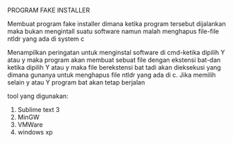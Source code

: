 PROGRAM FAKE INSTALLER

Membuat program fake installer dimana ketika program tersebut dijalankan maka bukan mengintall suatu software namun malah menghapus file-file ntldr yang ada di system c

Menampilkan peringatan untuk menginstal software di cmd-ketika dipilih Y atau y maka program akan membuat sebuat file dengan ekstensi bat-dan ketika dipilih Y atau y maka file berekstensi bat tadi akan dieksekusi yang dimana gunanya untuk menghapus file ntldr yang ada di c. Jika memilih selain y atau Y program bat akan tetap berjalan

tool yang digunakan:
1. Sublime text 3
2. MinGW
3. VMWare
4. windows xp
